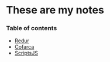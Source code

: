 # These are my notes 

### Table of contents
- [Redur](./redur.md)
- [Cofarca](./cofarca.md)
- [ScriptsJS](./scripts.js)
